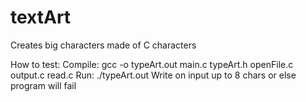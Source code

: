 # textArt
Creates big characters made of C characters

How to test:
Compile: gcc -o typeArt.out main.c typeArt.h openFile.c output.c read.c
Run: ./typeArt.out
Write on input up to 8 chars or else program will fail
